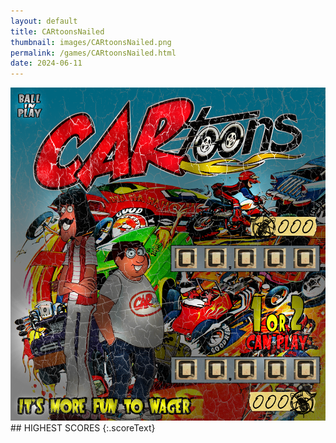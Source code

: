 ```yaml
---
layout: default
title: CARtoonsNailed
thumbnail: images/CARtoonsNailed.png
permalink: /games/CARtoonsNailed.html
date: 2024-06-11
---
```


<img src="../images/CARtoonsNailed.png" class="gameThumbnail img-fluid mx-auto align-middle">
## HIGHEST SCORES
{:.scoreText}

